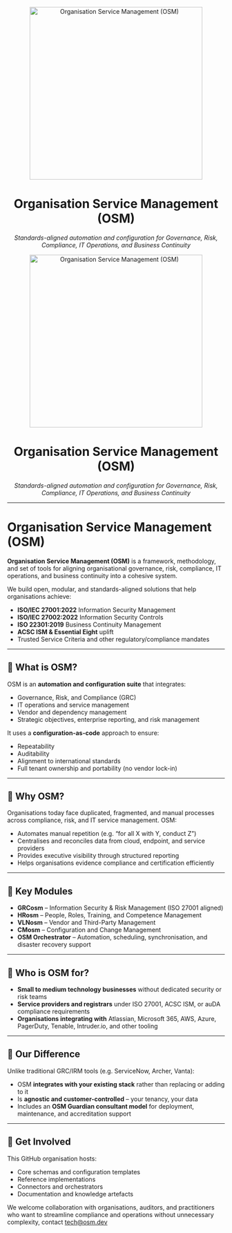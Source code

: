 <p align="center">
  <img src="https://raw.githubusercontent.com/OrganisationServiceManagement/.github/main/assets/osm-logo.svg" alt="Organisation Service Management (OSM)" width="400">
</p>

<h1 align="center">Organisation Service Management (OSM)</h1>

<p align="center">
  <em>Standards-aligned automation and configuration for Governance, Risk, Compliance, IT Operations, and Business Continuity</em>
</p>
<p align="center">
  <img src="https://raw.githubusercontent.com/OrganisationServiceManagement/.github/main/assets/osm-logo.svg" alt="Organisation Service Management (OSM)" width="400">
</p>

<h1 align="center">Organisation Service Management (OSM)</h1>

<p align="center">
  <em>Standards-aligned automation and configuration for Governance, Risk, Compliance, IT Operations, and Business Continuity</em>
</p>

---

# Organisation Service Management (OSM)

**Organisation Service Management (OSM)** is a framework, methodology, and set of tools for aligning organisational governance, risk, compliance, IT operations, and business continuity into a cohesive system.  

We build open, modular, and standards-aligned solutions that help organisations achieve:  
- **ISO/IEC 27001:2022** Information Security Management  
- **ISO/IEC 27002:2022** Information Security Controls  
- **ISO 22301:2019** Business Continuity Management  
- **ACSC ISM & Essential Eight** uplift  
- Trusted Service Criteria and other regulatory/compliance mandates  

---

## 🔹 What is OSM?
OSM is an **automation and configuration suite** that integrates:  
- Governance, Risk, and Compliance (GRC)  
- IT operations and service management  
- Vendor and dependency management  
- Strategic objectives, enterprise reporting, and risk management  

It uses a **configuration-as-code** approach to ensure:  
- Repeatability  
- Auditability  
- Alignment to international standards  
- Full tenant ownership and portability (no vendor lock-in)  

---

## 🔹 Why OSM?
Organisations today face duplicated, fragmented, and manual processes across compliance, risk, and IT service management. OSM:  
- Automates manual repetition (e.g. “for all X with Y, conduct Z”)  
- Centralises and reconciles data from cloud, endpoint, and service providers  
- Provides executive visibility through structured reporting  
- Helps organisations evidence compliance and certification efficiently  

---

## 🔹 Key Modules
- **GRCosm** – Information Security & Risk Management (ISO 27001 aligned)  
- **HRosm** – People, Roles, Training, and Competence Management  
- **VLNosm** – Vendor and Third-Party Management  
- **CMosm** – Configuration and Change Management  
- **OSM Orchestrator** – Automation, scheduling, synchronisation, and disaster recovery support  

---

## 🔹 Who is OSM for?
- **Small to medium technology businesses** without dedicated security or risk teams  
- **Service providers and registrars** under ISO 27001, ACSC ISM, or auDA compliance requirements  
- **Organisations integrating with** Atlassian, Microsoft 365, AWS, Azure, PagerDuty, Tenable, Intruder.io, and other tooling  

---

## 🔹 Our Difference
Unlike traditional GRC/IRM tools (e.g. ServiceNow, Archer, Vanta):  
- OSM **integrates with your existing stack** rather than replacing or adding to it  
- Is **agnostic and customer-controlled** – your tenancy, your data  
- Includes an **OSM Guardian consultant model** for deployment, maintenance, and accreditation support  

---

## 🚀 Get Involved
This GitHub organisation hosts:  
- Core schemas and configuration templates  
- Reference implementations  
- Connectors and orchestrators  
- Documentation and knowledge artefacts  

We welcome collaboration with organisations, auditors, and practitioners who want to streamline compliance and operations without unnecessary complexity, contact tech@osm.dev

